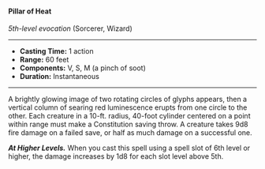 #### Pillar of Heat
*5th-level evocation* (Sorcerer, Wizard)
___
- **Casting Time:** 1 action
- **Range:** 60 feet
- **Components:** V, S, M (a pinch of soot)
- **Duration:** Instantaneous
---
A brightly glowing image of two rotating circles of glyphs appears, then a vertical column of searing red luminescence erupts from one circle to the other. Each creature in a 10-ft. radius, 40-foot cylinder centered on a point within range must make a Constitution saving throw. A creature takes 9d8 fire damage on a failed save, or half as much damage on a successful one.

***At Higher Levels.*** When you cast this spell using a spell slot of 6th level or higher, the damage increases by 1d8 for each slot level above 5th.
